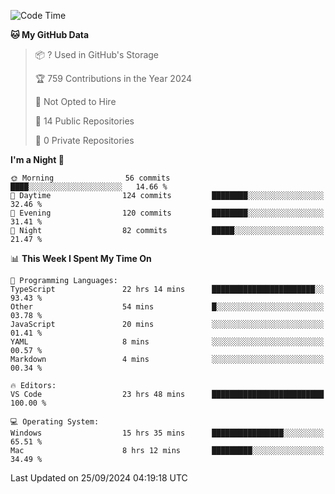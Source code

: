 <!--START_SECTION:waka-->
![Code Time](http://img.shields.io/badge/Code%20Time-6%2C150%20hrs%2040%20mins-blue)

**🐱 My GitHub Data** 

> 📦 ? Used in GitHub's Storage 
 > 
> 🏆 759 Contributions in the Year 2024
 > 
> 🚫 Not Opted to Hire
 > 
> 📜 14 Public Repositories 
 > 
> 🔑 0 Private Repositories 
 > 
**I'm a Night 🦉** 

```text
🌞 Morning                56 commits          ████░░░░░░░░░░░░░░░░░░░░░   14.66 % 
🌆 Daytime                124 commits         ████████░░░░░░░░░░░░░░░░░   32.46 % 
🌃 Evening                120 commits         ████████░░░░░░░░░░░░░░░░░   31.41 % 
🌙 Night                  82 commits          █████░░░░░░░░░░░░░░░░░░░░   21.47 % 
```


📊 **This Week I Spent My Time On** 

```text
💬 Programming Languages: 
TypeScript               22 hrs 14 mins      ███████████████████████░░   93.43 % 
Other                    54 mins             █░░░░░░░░░░░░░░░░░░░░░░░░   03.78 % 
JavaScript               20 mins             ░░░░░░░░░░░░░░░░░░░░░░░░░   01.41 % 
YAML                     8 mins              ░░░░░░░░░░░░░░░░░░░░░░░░░   00.57 % 
Markdown                 4 mins              ░░░░░░░░░░░░░░░░░░░░░░░░░   00.34 % 

🔥 Editors: 
VS Code                  23 hrs 48 mins      █████████████████████████   100.00 % 

💻 Operating System: 
Windows                  15 hrs 35 mins      ████████████████░░░░░░░░░   65.51 % 
Mac                      8 hrs 12 mins       █████████░░░░░░░░░░░░░░░░   34.49 % 
```


 Last Updated on 25/09/2024 04:19:18 UTC
<!--END_SECTION:waka-->

